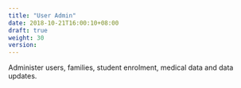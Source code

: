 ```yaml
---
title: "User Admin"
date: 2018-10-21T16:00:10+08:00
draft: true
weight: 30
version: 
---
```


Administer users, families, student enrolment, medical data and data updates.
